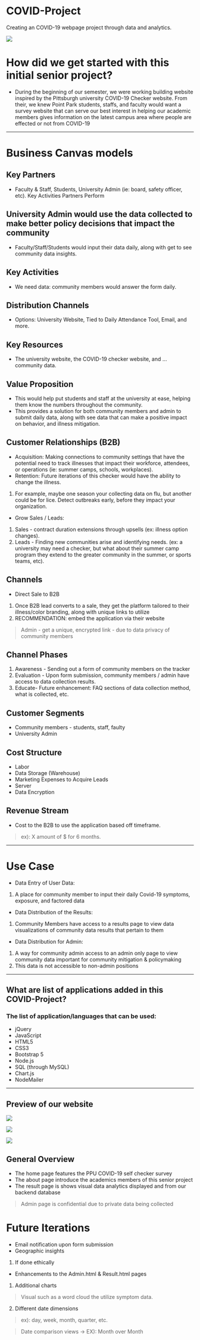 # COVID-Project

Creating an COVID-19 webpage project through data and analytics.

![](views/img/ppu.png)

# How did we get started with this initial senior project?
- During the beginning of our semester, we were working building website inspired
by the Pittsburgh university COVID-19 Checker website. From their, we knew Point Park
students, staffs, and faculty would want a survey website that can serve our best interest
in helping our academic members gives information on the latest campus area where people are effected or not from COVID-19  

---
# Business Canvas models
## Key Partners
- Faculty & Staff, Students, University Admin (ie: board, safety officer, etc).
Key Activities Partners Perform
## University Admin would use the data collected to make better policy decisions that impact the community
- Faculty/Staff/Students would input their data daily, along with get to see community data insights.
## Key Activities
- We need data: community members would answer the form daily.

## Distribution Channels
- Options: University Website, Tied to Daily Attendance Tool, Email, and more.
## Key Resources
- The university website, the COVID-19 checker website, and … community data.
## Value Proposition
- This would help put students and staff at the university at ease, helping them know the numbers throughout the community.
- This provides a solution for both community members and admin to submit daily data, along with see data that can make a positive impact on behavior, and illness mitigation.


## Customer Relationships (B2B)
- Acquisition: Making connections to community settings that have the potential need to track illnesses that impact their workforce, attendees, or operations (ie: summer camps, schools, workplaces).
- Retention: Future iterations of this checker would have the ability to change the illness.
1) For example, maybe one season your collecting data on flu, but another could be for lice. Detect outbreaks early, before they impact your organization.
- Grow Sales / Leads:
1) Sales - contract duration extensions through upsells (ex: illness option changes).
2) Leads - Finding new communities arise and identifying needs. (ex: a university may need a checker, but what about their summer camp program they extend to the greater community in the summer, or sports teams, etc).

## Channels
- Direct Sale to B2B
1) Once B2B lead converts to a sale, they get the platform tailored to their illness/color branding, along with unique links to utilize
2) RECOMMENDATION: embed the application via their website
> Admin - get a unique, encrypted link - due to data privacy of community members
>
## Channel Phases
1) Awareness - Sending out a form of community members on the tracker
2) Evaluation - Upon form submission, community members / admin have access to data collection results.
3) Educate- Future enhancement: FAQ sections of data collection method, what is collected, etc.

## Customer Segments
- Community members - students, staff, faulty
- University Admin
## Cost Structure
- Labor
- Data Storage (Warehouse)
- Marketing Expenses to Acquire Leads
- Server
- Data Encryption
## Revenue Stream
- Cost to the B2B to use the application based off timeframe.
>ex): X amount of $ for 6 months.
---

# Use Case

- Data Entry of User Data: 
1) A place for community member to input their daily Covid-19 symptoms, exposure, and factored data
- Data Distribution of the Results:
1) Community Members have access to a results page to view data visualizations of community data results that pertain to them
- Data Distribution for Admin:
1) A way for community admin access to an admin only page to view community data important for community mitigation & policymaking
2) This data is not accessible to non-admin positions




---
## What are list of applications added in this COVID-Project?
### The list of application/languages that can be used:
- jQuery
- JavaScript
- HTML5
- CSS3
- Bootstrap 5
- Node.js
- SQL (through MySQL)
- Chart.js
- NodeMailer
---

## Preview of our website 
![](views/img/site.png)

![](views/img/about.png)

![](views/img/result.png)
## General Overview
- The home page features the PPU COVID-19 self checker survey
- The about page introduce the academics members of this senior project
- The result page is shows visual data analytics displayed and from our backend database
> Admin page is confidential due to private data being collected
>

# Future Iterations

- Email notification upon form submission
- Geographic insights
1) If done ethically
- Enhancements to the Admin.html & Result.html pages
1) Additional charts
>Visual such as a word cloud the utilize symptom data.
2) Different date dimensions
>ex): day, week, month, quarter, etc.

>Date comparison views → EX): Month over Month




